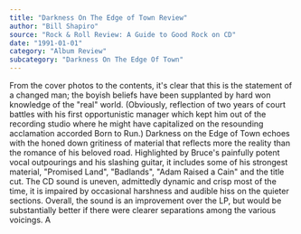 ```yaml
---
title: "Darkness On The Edge of Town Review"
author: "Bill Shapiro"
source: "Rock & Roll Review: A Guide to Good Rock on CD"
date: "1991-01-01"
category: "Album Review"
subcategory: "Darkness On The Edge Of Town"
---
```


From the cover photos to the contents, it's clear that this is the statement of a changed man; the boyish beliefs have been supplanted by hard won knowledge of the "real" world. (Obviously, reflection of two years of court battles with his first opportunistic manager which kept him out of the recording studio where he might have capitalized on the resounding acclamation accorded Born to Run.) Darkness on the Edge of Town echoes with the honed down gritiness of material that reflects more the reality than the romance of his beloved road. Highlighted by Bruce's painfully potent vocal outpourings and his slashing guitar, it includes some of his strongest material, "Promised Land", "Badlands", "Adam Raised a Cain" and the title cut. The CD sound is uneven, admittedly dynamic and crisp most of the time, it is impaired by occasional harshness and audible hiss on the quieter sections. Overall, the sound is an improvement over the LP, but would be substantially better if there were clearer separations among the various voicings. A